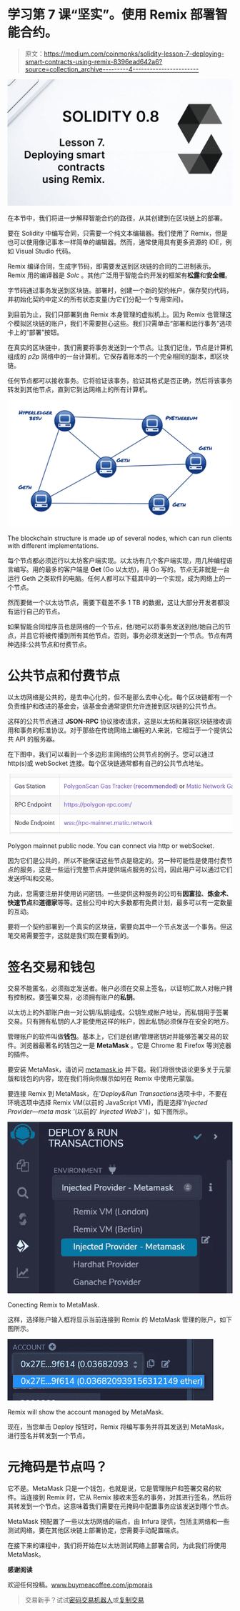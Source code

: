 # 学习第 7 课“坚实”。使用 Remix 部署智能合约。

> 原文：<https://medium.com/coinmonks/solidity-lesson-7-deploying-smart-contracts-using-remix-8396ead642a6?source=collection_archive---------4----------------------->

![](img/236fcc7c00e87a21b3611f75f9b08c6e.png)

在本节中，我们将进一步解释智能合约的路径，从其创建到在区块链上的部署。

要在 Solidity 中编写合同，只需要一个纯文本编辑器。我们使用了 Remix，但是也可以使用像记事本一样简单的编辑器。然而，通常使用具有更多资源的 IDE，例如 Visual Studio 代码。

Remix 编译合同，生成字节码，即需要发送到区块链的合同的二进制表示。Remix 用的编译器是 *Solc* 。其他广泛用于智能合约开发的框架有**松露**和**安全帽**。

字节码通过事务发送到区块链。部署时，创建一个新的契约帐户，保存契约代码，并初始化契约中定义的所有状态变量(为它们分配一个专用空间)。

到目前为止，我们只部署到由 Remix 本身管理的虚拟机上。因为 Remix 也管理这个模拟区块链的账户，我们不需要担心这些。我们只需单击“部署和运行事务”选项卡上的“部署”按钮。

在真实的区块链中，我们需要将事务发送到一个节点。让我们记住，节点是计算机组成的 *p2p* 网络中的一台计算机，它保存着账本的一个完全相同的副本，即区块链。

任何节点都可以接收事务。它将验证该事务，验证其格式是否正确，然后将该事务转发到其他节点，直到它到达网络上的所有计算机。

![](img/61f96ba1384acf31749f4bf0cf29426a.png)

The blockchain structure is made up of several nodes, which can run clients with different implementations.

每个节点都必须运行以太坊客户端实现。以太坊有几个客户端实现，用几种编程语言编写。用的最多的客户端是 **Get** (Go 以太坊)，用 Go 写的。节点无非就是一台运行 Geth 之类软件的电脑。任何人都可以下载其中的一个实现，成为网络上的一个节点。

然而要做一个以太坊节点，需要下载差不多 1 TB 的数据，这让大部分开发者都没有运行自己的节点。

如果智能合同程序员也是网络的一个节点，他/她可以将事务发送到他/她自己的节点，并且它将被传播到所有其他节点。否则，事务必须发送到一个节点。节点有两种选择:公共节点和付费节点。

# 公共节点和付费节点

以太坊网络是公共的，是去中心化的，但不是那么去中心化。每个区块链都有一个负责维护和改进的基金会，该基金会通常提供允许连接到区块链的公共节点。

这样的公共节点通过 **JSON-RPC** 协议接收请求，这是以太坊和兼容区块链接收调用和事务的标准协议。对于那些在传统网络上编程的人来说，它相当于一个提供公共 API 的服务器。

在下图中，我们可以看到一个多边形主网络的公共节点的例子。您可以通过 http(s)或 webSocket 连接。每个区块链通常都有自己的公共节点地址。

![](img/050dc7c731a818c144893effef932aeb.png)

Polygon mainnet public node. You can connect via http or webSocket.

因为它们是公共的，所以不能保证这些节点是稳定的。另一种可能性是使用付费节点的服务，这是一些运行完整节点并提供端点服务的公司，因此用户可以通过它们发送呼叫和交易。

为此，您需要注册并使用访问密钥。一些提供这种服务的公司有**因富拉**、**炼金术**、**快速节点**和**道德家**等等。这些公司中的大多数都有免费计划，最多可以有一定数量的互动。

要将一个契约部署到一个真实的区块链，需要向其中一个节点发送一个事务。但这笔交易需要签字，这就是我们现在要看到的。

# 签名交易和钱包

交易不能匿名，必须指定发送者。帐户必须在交易上签名，以证明汇款人对帐户拥有控制权。要签署交易，必须拥有账户的**私钥**。

以太坊上的外部账户由一对公钥/私钥组成。公钥生成帐户地址，而私钥用于签署交易。只有拥有私钥的人才能使用这样的帐户，因此私钥必须保存在安全的地方。

管理账户的软件叫做**钱包**。基本上，它们是创建/管理密钥对并能够签署交易的软件。浏览器最著名的钱包之一是 **MetaMask** 。它是 Chrome 和 Firefox 等浏览器的插件。

要安装 MetaMask，请访问 [metamask.io](http://metamask.io) 并下载。我们将很快谈论更多关于元蒙版和钱包的内容，现在我们将向你展示如何在 Remix 中使用元蒙版。

要连接 Remix 到 MetaMask，在'*Deploy&Run Transactions*选项卡中，不要在环境选项中选择 Remix VM(以前的 JavaScript VM)，而是选择'*Injected Provider—meta mask '*(以前的' *Injected Web3'* )，如下图所示。

![](img/76a807ac689b4643b2c857270f8ec43f.png)

Conecting Remix to MetaMask.

这样，选择账户输入框将显示当前连接到 Remix 的 MetaMask 管理的账户，如下图所示。

![](img/89c597fb19bd8b1eb6d0d0eed628ddb4.png)

Remix will show the account managed by MetaMask.

现在，当您单击 Deploy 按钮时，Remix 将编写事务并将其发送到 MetaMask，进行签名并转发到一个节点。

# 元掩码是节点吗？

它不是。MetaMask 只是一个钱包，也就是说，它是管理账户和签署交易的软件。当连接到 Remix 时，它从 Remix 接收未签名的事务，对其进行签名，然后将其转发到一个节点。这意味着我们需要在元掩码中配置事务应该发送到哪个节点。

MetaMask 预配置了一些以太坊网络的端点，由 Infura 提供，包括主网络和一些测试网络。要在其他区块链上部署协定，您需要手动配置端点。

在接下来的课程中，我们将开始在以太坊测试网络上部署合同，为此我们将使用 MetaMask。

**感谢阅读**

欢迎任何投稿。www.buymeacoffee.com/jpmorais

> 交易新手？试试[密码交易机器人](/coinmonks/crypto-trading-bot-c2ffce8acb2a)或[复制交易](/coinmonks/top-10-crypto-copy-trading-platforms-for-beginners-d0c37c7d698c)